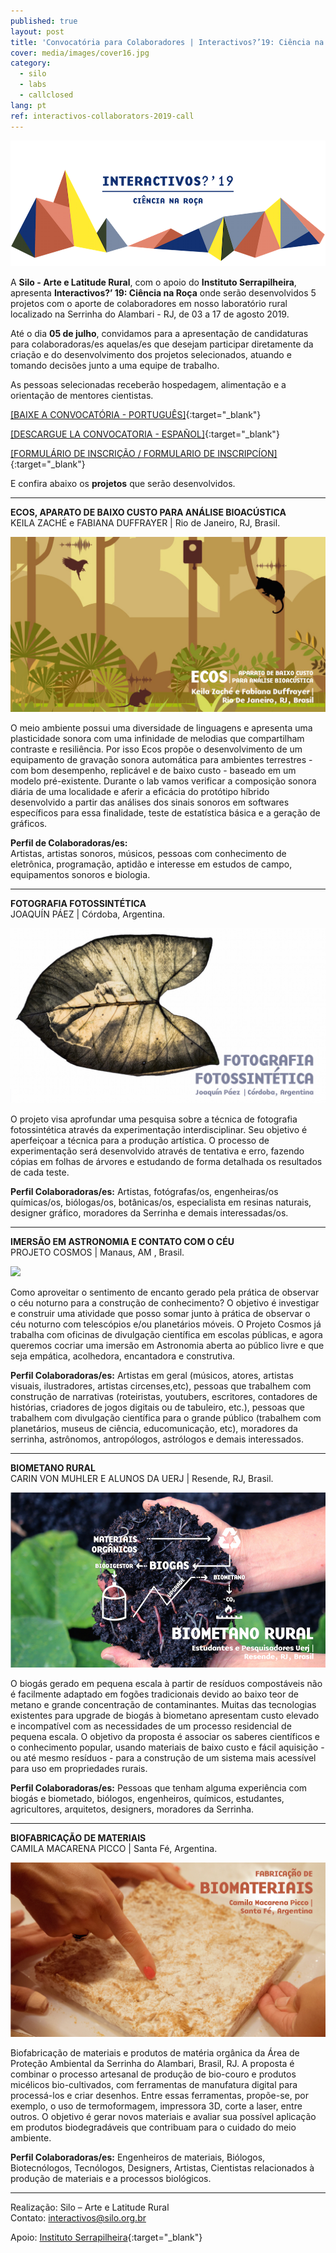 ```yaml
---
published: true
layout: post
title: 'Convocatória para Colaboradores | Interactivos?’19: Ciência na Roça'
cover: media/images/cover16.jpg
category:
  - silo
  - labs
  - callclosed
lang: pt
ref: interactivos-collaborators-2019-call
---
```

![](/media/images/i19_cover00.png)

A **Silo - Arte e Latitude Rural**, com o apoio do **Instituto Serrapilheira**, apresenta **Interactivos?’ 19: Ciência na Roça** onde serão desenvolvidos 5 projetos com o aporte de colaboradores em nosso laboratório rural localizado na Serrinha do Alambari - RJ, de 03 a 17 de agosto 2019. 

Até o dia **05 de julho**, convidamos para a apresentação de candidaturas para colaboradoras/es aquelas/es que desejam participar diretamente da criação e do desenvolvimento dos projetos selecionados, atuando e tomando decisões junto a uma equipe de trabalho.

As pessoas selecionadas receberão hospedagem, alimentação e a orientação de mentores cientistas.
  

[[BAIXE A CONVOCATÓRIA - PORTUGUÊS]](/media/docs/colaboradores_convocatoria2019_pt.pdf){:target="_blank"}  

[[DESCARGUE LA CONVOCATORIA - ESPAÑOL]](/media/docs/colaboradores_convocatoria2019_es.pdf){:target="_blank"}  

[[FORMULÁRIO DE INSCRIÇÃO / FORMULARIO DE INSCRIPCÍON]](https://forms.gle/PXNXAU6viLPdstZ77){:target="_blank"}


E confira abaixo os **projetos** que serão desenvolvidos.

------------------------------------------------------------------------------------------------------ 

**ECOS, APARATO DE BAIXO CUSTO PARA ANÁLISE BIOACÚSTICA**  
KEILA ZACHÉ e FABIANA DUFFRAYER | Rio de Janeiro, RJ, Brasil.

![](/media/images/ecos.jpg)

O meio ambiente possui uma diversidade de linguagens e apresenta uma plasticidade sonora com uma infinidade de melodias que compartilham contraste e resiliência. 
Por isso Ecos propõe o desenvolvimento de um equipamento de gravação sonora automática para ambientes terrestres - com bom desempenho, replicável e de baixo custo - baseado em um modelo pré-existente. Durante o lab vamos verificar a composição sonora diária de uma localidade e aferir a eficácia do protótipo híbrido desenvolvido a partir das análises dos sinais sonoros em softwares específicos para essa finalidade, teste de estatística básica e a geração de gráficos.  

**Perfil de Colaboradoras/es:**  
Artistas, artistas sonoros, músicos, pessoas com conhecimento de eletrônica, programação, aptidão e interesse em estudos de campo, equipamentos sonoros e biologia.  
  
  
-------------------------------------------------------------------------------------------------------      
  
**FOTOGRAFIA FOTOSSINTÉTICA**  
JOAQUÍN PÁEZ | Córdoba, Argentina.  
  
![](/media/images/fotografiafotossintese.jpg)
  
O projeto visa aprofundar uma pesquisa sobre a técnica de fotografia fotossintética através da experimentação interdisciplinar. Seu objetivo é aperfeiçoar a técnica para a produção artística. O processo de experimentação será desenvolvido através de tentativa e erro, fazendo cópias em folhas de árvores e estudando de forma detalhada os resultados de cada teste.

**Perfil Colaboradoras/es:**
Artistas, fotógrafas/os, engenheiras/os químicas/os, biólogas/os, botânicas/os, especialista em resinas naturais, designer gráfico, moradores da Serrinha e demais interessadas/os. 
  
  
-------------------------------------------------------------------------------------------------------   
        
**IMERSÃO EM ASTRONOMIA E CONTATO COM O CÉU**  
PROJETO COSMOS | Manaus, AM , Brasil.  
  
![](/media/images/cosmos.jpg)
  
Como aproveitar o sentimento de encanto gerado pela prática de observar o céu noturno para a construção de conhecimento? O objetivo é investigar e construir uma atividade que posso somar junto à prática de observar o céu noturno com telescópios e/ou planetários móveis.  O Projeto Cosmos já trabalha com oficinas de divulgação científica em escolas públicas, e agora queremos cocriar uma imersão em Astronomia aberta ao público livre e que seja empática, acolhedora, encantadora e construtiva.

**Perfil Colaboradoras/es:**
Artistas em geral (músicos, atores, artistas visuais, ilustradores, artistas circenses,etc), pessoas que trabalhem com construção de narrativas (roteiristas, youtubers, escritores, contadores de histórias, criadores de jogos digitais ou de tabuleiro, etc.), pessoas que trabalhem com divulgação científica para o grande público (trabalhem com planetários, museus de ciência, educomunicação, etc), moradores da serrinha, astrônomos, antropólogos, astrólogos e demais interessados.
  
  
-------------------------------------------------------------------------------------------------------
  
  
**BIOMETANO RURAL**  
CARIN VON MUHLER E ALUNOS DA UERJ | Resende, RJ, Brasil.  
  
![](/media/images/biometanorural.jpg)

O biogás gerado em pequena escala à partir de resíduos compostáveis não é facilmente adaptado em fogões tradicionais devido ao baixo teor de metano e grande concentração de contaminantes. Muitas das tecnologias existentes para upgrade de biogás à biometano apresentam custo elevado e incompatível com as necessidades de um processo residencial de pequena escala.
O objetivo da proposta é associar os saberes científicos e o conhecimento popular, usando materiais de baixo custo e fácil aquisição - ou até mesmo resíduos - para  a construção de um sistema mais acessível para uso em propriedades rurais.

 
**Perfil Colaboradoras/es:**
Pessoas que tenham alguma experiência com biogás e biometado, biólogos, engenheiros, químicos, estudantes, agricultores, arquitetos, designers, moradores da Serrinha. 

  
-------------------------------------------------------------------------------------------------------      
      
**BIOFABRICAÇÃO DE MATERIAIS**  
CAMILA MACARENA PICCO | Santa Fé, Argentina.  
  
![](/media/images/biomateriais.jpg)
  
Biofabricação de materiais e produtos de matéria orgânica da Área de Proteção Ambiental da Serrinha do Alambari, Brasil, RJ. A proposta é combinar o processo artesanal de produção de bio-couro e produtos micélicos bio-cultivados, com ferramentas de manufatura digital para processá-los e criar desenhos. Entre essas ferramentas, propõe-se, por exemplo, o uso de termoformagem, impressora 3D, corte a laser, entre outros. O objetivo é gerar novos materiais e avaliar sua possível aplicação em produtos biodegradáveis que contribuam para o cuidado do meio ambiente.
   
**Perfil Colaboradoras/es:**
Engenheiros de materiais, Biólogos, Biotecnólogos, Tecnólogos, Designers, Artistas, Cientistas relacionados à produção de materiais e a processos biológicos.
 
  
-------------------------------------------------------------------------------------------------------      
   

  
Realização: Silo – Arte e Latitude Rural  
Contato: [interactivos@silo.org.br](mailto:interactivos@silo.org.br)

Apoio: [Instituto Serrapilheira](https://serrapilheira.org/){:target="_blank"}  
